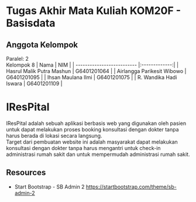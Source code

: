 # Tugas Akhir Mata Kuliah KOM20F - Basisdata
## Anggota Kelompok
Paralel: 2 <br />
Kelompok 8
|             Nama           | NIM           |
| -------------------------- |:-------------:|
| Hasrul Malik Putra Mashun      | G6401201064 |
| Airlangga Parikesit Wibowo     | G6401201095 | 
| Ihsan Maulana Ilmi             | G6401201075 | 
| R. Wandika Hadi Iswara         | G6401201109 | 


# IResPital
IResPital adalah sebuah aplikasi berbasis web yang digunakan oleh pasien untuk dapat melakukan proses booking konsultasi dengan dokter 
tanpa harus berada di lokasi secara langsung. <br />
Target dari pembuatan website ini adalah masyarakat dapat melakukan konsultasi dengan dokter tanpa harus mengantri untuk check-in administrasi rumah sakit dan untuk mempermudah administrasi rumah sakit.


## Resources
- Start Bootstrap - SB Admin 2
  https://startbootstrap.com/theme/sb-admin-2
